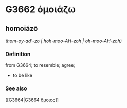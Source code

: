 # G3662 ὁμοιάζω

## homoiázō

_(hom-oy-ad'-zo | hoh-moo-AH-zoh | oh-moo-AH-zoh)_

### Definition

from G3664; to resemble; agree; 

- to be like

### See also

[[G3664|G3664 ὅμοιος]]
